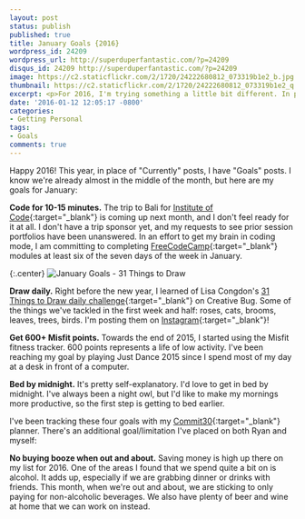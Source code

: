 ```yaml
---
layout: post
status: publish
published: true
title: January Goals {2016}
wordpress_id: 24209
wordpress_url: http://superduperfantastic.com/?p=24209
disqus_id: 24209 http://superduperfantastic.com/?p=24209
image: https://c2.staticflickr.com/2/1720/24222680812_073319b1e2_b.jpg
thumbnail: https://c2.staticflickr.com/2/1720/24222680812_073319b1e2_q.jpg
excerpt: <p>For 2016, I'm trying something a little bit different. In place of "Currently" posts, I'm setting goals by month. Here are my January goals!</p>
date: '2016-01-12 12:05:17 -0800'
categories:
- Getting Personal
tags:
- Goals
comments: true
---
```

Happy 2016! This year, in place of "Currently" posts, I have "Goals" posts. I know we're already almost in the middle of the month, but here are my goals for January:

**Code for 10-15 minutes.**
The trip to Bali for [Institute of Code](http://www.instituteofcode.com/){:target="_blank"} is coming up next month, and I don't feel ready for it at all. I don't have a trip sponsor yet, and my requests to see prior session portfolios have been unanswered. In an effort to get my brain in coding mode, I am committing to completing [FreeCodeCamp](http://www.freecodecamp.com/){:target="_blank"} modules at least six of the seven days of the week in January.

{:.center}
![January Goals - 31 Things to Draw](https://c2.staticflickr.com/2/1720/24222680812_073319b1e2_b.jpg)

**Draw daily.**
Right before the new year, I learned of Lisa Congdon's [31 Things to Draw daily challenge](https://www.creativebug.com/classseries/single/daily-drawing-challenge){:target="_blank"} on Creative Bug. Some of the things we've tackled in the first week and half: roses, cats, brooms, leaves, trees, birds. I'm posting them on [Instagram](http://instagram.com/slightlydelightful/){:target="_blank"}!

**Get 600+ Misfit points.**
Towards the end of 2015, I started using the Misfit fitness tracker. 600 points represents a life of low activity. I've been reaching my goal by playing Just Dance 2015 since I spend most of my day at a desk in front of a computer.

**Bed by midnight.**
It's pretty self-explanatory. I'd love to get in bed by midnight. I've always been a night owl, but I'd like to make my mornings more productive, so the first step is getting to bed earlier.

I've been tracking these four goals with my [Commit30](http://commit30.com/){:target="_blank"} planner. There's an additional goal/limitation I've placed on both Ryan and myself:

**No buying booze when out and about.**
Saving money is high up there on my list for 2016. One of the areas I found that we spend quite a bit on is alcohol. It adds up, especially if we are grabbing dinner or drinks with friends. This month, when we're out and about, we are sticking to only paying for non-alcoholic beverages. We also have plenty of beer and wine at home that we can work on instead.
